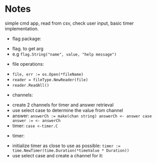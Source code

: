 # Notes
simple cmd app, read from csv, check user input, basic timer implementation.

* flag package:
- flag.<Type> to get arg
- e.g `flag.String("name", value, "help message")`

* file operations:
- `file, err := os.Open(*fileName)`
- `reader = fileType.NewReader(file)`
- `reader.ReadAll()`

* channels:
- create 2 channels for timer and answer retrieval
- use select case to determine the value from channel
- answer:
`
answerCh := make(chan string)
answerCh <- answer
case answer := <- answerCh
`
- timer: `case <-timer.C`

* timer:
- initialize timer as close to use as possible: `timer := time.NewTimer(time.Duration(*timeValue * Duration))`
- use select case and create a channel for it: 
